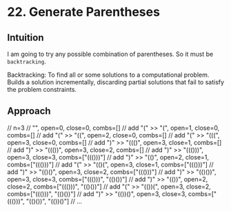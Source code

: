 # 22. Generate Parentheses

## Intuition
I am going to try any possible combination of parentheses.
So it must be `backtracking`.

Backtracking:
To find all or some solutions to a computational problem.
Builds a solution incrementally, discarding partial solutions that fail to satisfy the problem constraints.

## Approach
// n=3
// "", open=0, close=0, combs=[]
// add "(" >> "(", open=1, close=0, combs=[]
//  add "(" >> "((", open=2, close=0, combs=[]
//      add "(" >> "(((", open=3, close=0, combs=[]
//          add ")" >> "((()", open=3, close=1, combs=[]
//              add ")" >> "((())", open=3, close=2, combs=[]
//                  add ")" >> "((()))", open=3, close=3, combs=["((()))"]
//      add ")" >> "(()", open=2, close=1, combs=["((()))"]
//          add "(" >> "(()(", open=3, close=1, combs=["((()))"]
//              add ")" >> "(()()", open=3, close=2, combs=["((()))"]
//                  add ")" >> "(()())", open=3, close=3, combs=["((()))", "(()())"]
//          add ")" >> "(())", open=2, close=2, combs=["((()))", "(()())"]
//              add "(" >> "(())(", open=3, close=2, combs=["((()))", "(()())"]
//                  add ")" >> "(())()", open=3, close=3, combs=["((()))", "(()())", "(())()"]
// ...
